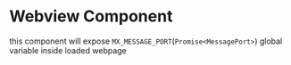 # Webview Component

this component will expose `MX_MESSAGE_PORT`(`Promise<MessagePort>`) global variable inside loaded webpage
